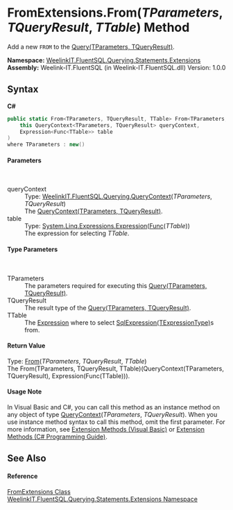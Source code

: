 # FromExtensions.From(*TParameters*, *TQueryResult*, *TTable*) Method 
 

Add a new `FROM` to the <a href="82639357-28f5-d7fe-833e-926791d1bac8">Query(TParameters, TQueryResult)</a>.

**Namespace:**&nbsp;<a href="177c9a6d-318f-ac8a-07a6-73d6eee6ff0b">WeelinkIT.FluentSQL.Querying.Statements.Extensions</a><br />**Assembly:**&nbsp;Weelink-IT.FluentSQL (in Weelink-IT.FluentSQL.dll) Version: 1.0.0

## Syntax

**C#**<br />
``` C#
public static From<TParameters, TQueryResult, TTable> From<TParameters, TQueryResult, TTable>(
	this QueryContext<TParameters, TQueryResult> queryContext,
	Expression<Func<TTable>> table
)
where TParameters : new()

```


#### Parameters
&nbsp;<dl><dt>queryContext</dt><dd>Type: <a href="ab3b95a4-da50-b636-4e83-5f53a89483b3">WeelinkIT.FluentSQL.Querying.QueryContext</a>(*TParameters*, *TQueryResult*)<br />The <a href="ab3b95a4-da50-b636-4e83-5f53a89483b3">QueryContext(TParameters, TQueryResult)</a>.</dd><dt>table</dt><dd>Type: <a href="http://msdn2.microsoft.com/en-us/library/bb335710" target="_blank">System.Linq.Expressions.Expression</a>(<a href="http://msdn2.microsoft.com/en-us/library/bb534960" target="_blank">Func</a>(*TTable*))<br />The expression for selecting *TTable*.</dd></dl>

#### Type Parameters
&nbsp;<dl><dt>TParameters</dt><dd>The parameters required for executing this <a href="82639357-28f5-d7fe-833e-926791d1bac8">Query(TParameters, TQueryResult)</a>.</dd><dt>TQueryResult</dt><dd>The result type of the <a href="82639357-28f5-d7fe-833e-926791d1bac8">Query(TParameters, TQueryResult)</a>.</dd><dt>TTable</dt><dd>The <a href="http://msdn2.microsoft.com/en-us/library/bb356138" target="_blank">Expression</a> where to select <a href="6d3bd1b1-9588-4b2a-b617-fde5eea88b0a">SqlExpression(TExpressionType)</a>s from.</dd></dl>

#### Return Value
Type: <a href="721b9095-aba5-1858-dc7b-14305205ec43">From</a>(*TParameters*, *TQueryResult*, *TTable*)<br />The From(TParameters, TQueryResult, TTable)(QueryContext(TParameters, TQueryResult), Expression(Func(TTable))).

#### Usage Note
In Visual Basic and C#, you can call this method as an instance method on any object of type <a href="ab3b95a4-da50-b636-4e83-5f53a89483b3">QueryContext</a>(*TParameters*, *TQueryResult*). When you use instance method syntax to call this method, omit the first parameter. For more information, see <a href="http://msdn.microsoft.com/en-us/library/bb384936.aspx">Extension Methods (Visual Basic)</a> or <a href="http://msdn.microsoft.com/en-us/library/bb383977.aspx">Extension Methods (C# Programming Guide)</a>.

## See Also


#### Reference
<a href="f0b961d1-7205-6567-adb9-d25f041ce5c2">FromExtensions Class</a><br /><a href="177c9a6d-318f-ac8a-07a6-73d6eee6ff0b">WeelinkIT.FluentSQL.Querying.Statements.Extensions Namespace</a><br />